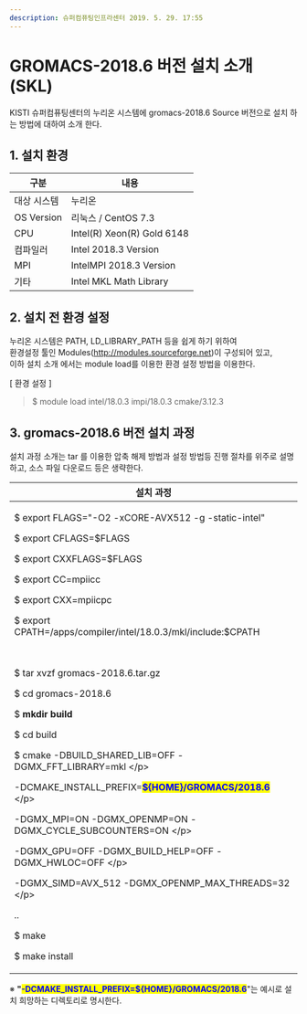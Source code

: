 ```yaml
---
description: 슈퍼컴퓨팅인프라센터 2019. 5. 29. 17:55
---
```


# GROMACS-2018.6 버전 설치 소개 (SKL)

KISTI 슈퍼컴퓨팅센터의 누리온 시스템에 gromacs-2018.6 Source 버전으로 설치 하는 방법에 대하여 소개 한다.



## **1. 설치 환경**

|  **구분**      | **내용**                      |
| ------------ | --------------------------- |
|  대상 시스템      |  누리온                        |
|  OS Version  |  리눅스 / CentOS 7.3           |
|  CPU         |  Intel(R) Xeon(R) Gold 6148 |
|  컴파일러        |  Intel 2018.3 Version       |
|  MPI         |  IntelMPI 2018.3 Version    |
|  기타          |  Intel MKL Math Library     |



## **2. 설치 전 환경 설정**

&#x20; 누리온 시스템은 PATH, LD\_LIBRARY\_PATH 등을 쉽게 하기 위하여 \
&#x20; 환경설정 툴인 Modules(http://modules.sourceforge.net)이 구성되어 있고,\
&#x20; 이하 설치 소개 에서는 module load를 이용한 환경 설정 방법을 이용한다.



\[ 환경 설정 ]

> &#x20;$ module load intel/18.0.3 impi/18.0.3 cmake/3.12.3



## **3. gromacs-2018.6 버전 설치 과정**

&#x20;설치 과정 소개는 tar 를 이용한 압축 해제 방법과 설정 방법등 진행 절차를 위주로 설명하고, 소스 파일 다운로드 등은 생략한다. &#x20;

|  **설치 과정**                                                                                                                                                                                                                                                                                                                                                                                                                                                                                                                                                                                                                                                                                                                                                                                          |
| --------------------------------------------------------------------------------------------------------------------------------------------------------------------------------------------------------------------------------------------------------------------------------------------------------------------------------------------------------------------------------------------------------------------------------------------------------------------------------------------------------------------------------------------------------------------------------------------------------------------------------------------------------------------------------------------------------------------------------------------------------------------------------------------------- |
| <p> $ export FLAGS="-O2 -xCORE-AVX512 -g -static-intel"</p><p> $ export CFLAGS=$FLAGS </p><p> $ export CXXFLAGS=$FLAGS </p><p> $ export CC=mpiicc </p><p> $ export CXX=mpiicpc </p><p> $ export CPATH=/apps/compiler/intel/18.0.3/mkl/include:$CPATH</p><p><br></p><p> $ tar xvzf gromacs-2018.6.tar.gz</p><p> $ cd gromacs-2018.6</p><p> $ <strong>mkdir build</strong></p><p> $ cd build</p><p> $ cmake -DBUILD_SHARED_LIB=OFF -DGMX_FFT_LIBRARY=mkl \</p><p>-DCMAKE_INSTALL_PREFIX=<mark style="color:blue;"><strong>${HOME}/GROMACS/2018.6</strong></mark> \</p><p>-DGMX_MPI=ON -DGMX_OPENMP=ON -DGMX_CYCLE_SUBCOUNTERS=ON \</p><p>-DGMX_GPU=OFF -DGMX_BUILD_HELP=OFF -DGMX_HWLOC=OFF \</p><p>-DGMX_SIMD=AVX_512 -DGMX_OPENMP_MAX_THREADS=32 \</p><p>..</p><p> $ make</p><p> $ make install</p> |

※ **"**<mark style="color:blue;">**-DCMAKE\_INSTALL\_PREFIX=${HOME}/GROMACS/2018.6**</mark>"는 예시로 설치 희망하는 디렉토리로 명시한다.

